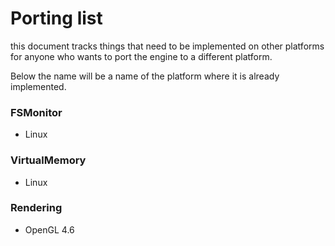 # Porting list

this document tracks things that need to be implemented on other platforms for anyone who wants to port the engine to a different platform.

Below the name will be a name of the platform where it is already implemented.

### FSMonitor
* Linux 

### VirtualMemory
* Linux

### Rendering
* OpenGL 4.6